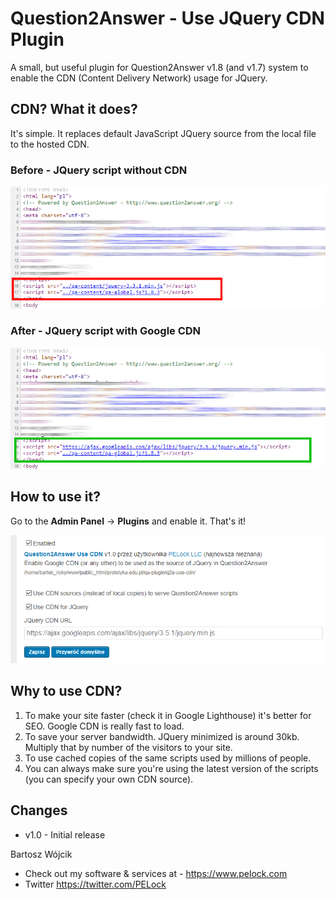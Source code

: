 # Question2Answer - Use JQuery CDN Plugin
A small, but useful plugin for Question2Answer v1.8 (and v1.7) system to enable the CDN (Content Delivery Network) usage for JQuery.

## CDN? What it does?
 
It's simple. It replaces default JavaScript JQuery source from the local file to the hosted CDN.

### Before - JQuery script without CDN

![JQuery script without CDN](screenshots/question2answer-jquery-without-cdn.png "JQuery script without CDN")

### After - JQuery script with Google CDN

![JQuery script with Google CDN](screenshots/question2answer-jquery-with-google-cdn.png "JQuery script with Google CDN")

## How to use it?

Go to the **Admin Panel** -> **Plugins** and enable it. That's it!

![Question2Answer Use CDN Plugin](screenshots/question2answer-use-cdn-plugin-usage.png "Question2Answer Use CDN Plugin")

## Why to use CDN?

1. To make your site faster (check it in Google Lighthouse) it's better for SEO. Google CDN is really fast to load.
2. To save your server bandwidth. JQuery minimized is around 30kb. Multiply that by number of the visitors to your site.
3. To use cached copies of the same scripts used by millions of people.
3. You can always make sure you're using the latest version of the scripts (you can specify your own CDN source).

## Changes

* v1.0 - Initial release

Bartosz Wójcik

* Check out my software & services at - https://www.pelock.com
* Twitter https://twitter.com/PELock